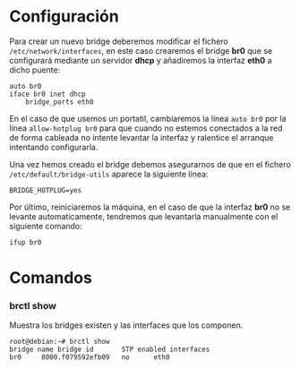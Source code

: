 # Configuración


Para crear un nuevo bridge deberemos modificar el fichero ``/etc/network/interfaces``, en este caso crearemos el bridge **br0** que se configurará mediante un servidor **dhcp** y añadiremos la interfaz **eth0** a dicho puente:
~~~
auto br0
iface br0 inet dhcp
	bridge_ports eth0
~~~


En el caso de que usemos un portatil, cambiaremos la línea ``auto br0`` por la línea ``allow-hotplug br0`` para que cuando no estemos conectados a la red de forma cableada no intente levantar la interfaz y ralentice el arranque intentando configurarla.


Una vez hemos creado el bridge debemos asegurarnos de que en el fichero ``/etc/default/bridge-utils`` aparece la siguiente línea:
~~~
BRIDGE_HOTPLUG=yes
~~~


Por último, reiniciaremos la máquina, en el caso de que la interfaz **br0** no se levante automaticamente, tendremos que levantarla manualmente con el siguiente comando:
~~~
ifup br0
~~~


# Comandos


### brctl show
Muestra los bridges existen y las interfaces que los componen.
~~~
root@debian:~# brctl show
bridge name	bridge id		STP enabled	interfaces
br0		8000.f079592efb09	no		eth0

~~~